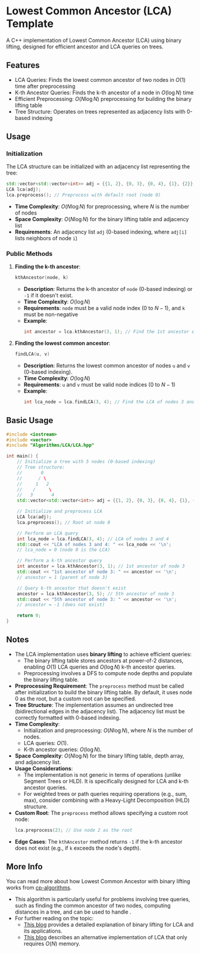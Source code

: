 # Lowest Common Ancestor (LCA) Template

A C++ implementation of Lowest Common Ancestor (LCA) using binary lifting, designed for efficient ancestor and LCA queries on trees.

## Features

- LCA Queries: Finds the lowest common ancestor of two nodes in $O(1)$ time after preprocessing
- K-th Ancestor Queries: Finds the k-th ancestor of a node in $O(\log N)$ time
- Efficient Preprocessing: $O(N \log N)$ preprocessing for building the binary lifting table
- Tree Structure: Operates on trees represented as adjacency lists with 0-based indexing

## Usage

### Initialization

The LCA structure can be initialized with an adjacency list representing the tree:

```cpp
std::vector<std::vector<int>> adj = {{1, 2}, {0, 3}, {0, 4}, {1}, {2}}; // 0-based indexing
LCA lca(adj);
lca.preprocess(); // Preprocess with default root (node 0)
```

- **Time Complexity**: $O(N \log N)$ for preprocessing, where $N$ is the number of nodes
- **Space Complexity**: $O(N \log N)$ for the binary lifting table and adjacency list
- **Requirements**: An adjacency list `adj` (0-based indexing, where `adj[i]` lists neighbors of node `i`)

### Public Methods

1. **Finding the k-th ancestor**:
    ```cpp
    kthAncestor(node, k)
    ```
    - **Description**: Returns the k-th ancestor of `node` (0-based indexing) or `-1` if it doesn't exist.
    - **Time Complexity**: $O(\log N)$
    - **Requirements**: `node` must be a valid node index (0 to $N-1$), and `k` must be non-negative
    - **Example**:
        ```cpp
        int ancestor = lca.kthAncestor(3, 1); // Find the 1st ancestor of node 3
        ```

2. **Finding the lowest common ancestor**:
    ```cpp
    findLCA(u, v)
    ```
    - **Description**: Returns the lowest common ancestor of nodes `u` and `v` (0-based indexing).
    - **Time Complexity**: $O(\log N)$
    - **Requirements**: `u` and `v` must be valid node indices (0 to $N-1$)
    - **Example**:
        ```cpp
        int lca_node = lca.findLCA(3, 4); // Find the LCA of nodes 3 and 4
        ```

## Basic Usage

```cpp
#include <iostream>
#include <vector>
#include "Algorithms/LCA/LCA.hpp"

int main() {
    // Initialize a tree with 5 nodes (0-based indexing)
    // Tree structure:
    //       0
    //      / \
    //     1   2
    //    /     \
    //   3       4
    std::vector<std::vector<int>> adj = {{1, 2}, {0, 3}, {0, 4}, {1}, {2}};

    // Initialize and preprocess LCA
    LCA lca(adj);
    lca.preprocess(); // Root at node 0

    // Perform an LCA query
    int lca_node = lca.findLCA(3, 4); // LCA of nodes 3 and 4
    std::cout << "LCA of nodes 3 and 4: " << lca_node << '\n';
    // lca_node = 0 (node 0 is the LCA)

    // Perform a k-th ancestor query
    int ancestor = lca.kthAncestor(3, 1); // 1st ancestor of node 3
    std::cout << "1st ancestor of node 3: " << ancestor << '\n';
    // ancestor = 1 (parent of node 3)

    // Query k-th ancestor that doesn't exist
    ancestor = lca.kthAncestor(3, 5); // 5th ancestor of node 3
    std::cout << "5th ancestor of node 3: " << ancestor << '\n';
    // ancestor = -1 (does not exist)

    return 0;
}
```

## Notes

- The LCA implementation uses **binary lifting** to achieve efficient queries:
  - The binary lifting table stores ancestors at power-of-2 distances, enabling $O(1)$ LCA queries and $O(\log N)$ k-th ancestor queries.
  - Preprocessing involves a DFS to compute node depths and populate the binary lifting table.
- **Preprocessing Requirement**: The `preprocess` method must be called after initialization to build the binary lifting table. By default, it uses node 0 as the root, but a custom root can be specified.
- **Tree Structure**: The implementation assumes an undirected tree (bidirectional edges in the adjacency list). The adjacency list must be correctly formatted with 0-based indexing.
- **Time Complexity**:
  - Initialization and preprocessing: $O(N \log N)$, where $N$ is the number of nodes.
  - LCA queries: $O(1)$.
  - K-th ancestor queries: $O(\log N)$.
- **Space Complexity**: $O(N \log N)$ for the binary lifting table, depth array, and adjacency list.
- **Usage Considerations**:
  - The implementation is not generic in terms of operations (unlike Segment Trees or HLD). It is specifically designed for LCA and k-th ancestor queries.
  - For weighted trees or path queries requiring operations (e.g., sum, max), consider combining with a Heavy-Light Decomposition (HLD) structure.
- **Custom Root**: The `preprocess` method allows specifying a custom root node:
    ```cpp
    lca.preprocess(2); // Use node 2 as the root
    ```
- **Edge Cases**: The `kthAncestor` method returns `-1` if the k-th ancestor does not exist (e.g., if `k` exceeds the node's depth).

## More Info

You can read more about how Lowest Common Ancestor with binary lifting works from [cp-algorithms](https://cp-algorithms.com/graph/lca_binary_lifting.html).
- This algorithm is particularly useful for problems involving tree queries, such as finding the common ancestor of two nodes, computing distances in a tree, and can be used to handle .
- For further reading on the topic:
  - [This blog](https://codeforces.com/blog/entry/100826) provides a detailed explanation of binary lifting for LCA and its applications.
  - [This blog](https://codeforces.com/blog/entry/74847) describes an alternative implementation of LCA that only requires $O(N)$ memory.